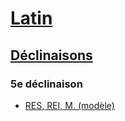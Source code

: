 # [Latin](/fr/langues/latin/)
## [Déclinaisons](/fr/langues/latin/declinaisons/)
### 5e déclinaison

* [RES, REI, M. (modèle)](/fr/langues/latin/declinaisons/5/res/)